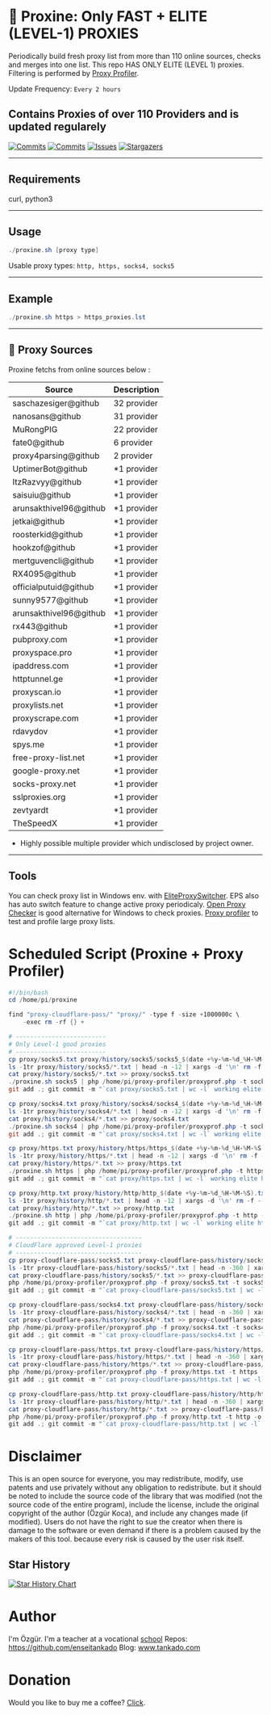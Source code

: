 # 🚀 Proxine: Only FAST + ELITE (LEVEL-1) PROXIES

Periodically build fresh proxy list from more than 110 online sources, checks and merges into one list. This repo HAS ONLY ELITE (LEVEL 1) proxies. Filtering is performed by [Proxy Profiler](https://github.com/enseitankado/proxy-profiler). 

 Update Frequency: ```Every 2 hours```

## Contains Proxies of over 110 Providers and is updated regularely

[![Commits](https://img.shields.io/github/last-commit/enseitankado/awesome-proxies?style=flat&logo=github)](https://github.com/enseitankado/awesome-proxies/commits/master)
[![Commits](https://img.shields.io/github/commit-activity/w/enseitankado/awesome-proxies?style=flat&logo=github)](https://github.com/enseitankado/awesome-proxies/commits/master)
[![Issues](https://img.shields.io/github/issues/enseitankado/awesome-proxies?style=flat&logo=github)](https://github.com/enseitankado/awesome-proxies/issues)
[![Stargazers](https://img.shields.io/github/stars/enseitankado/awesome-proxies?style=flat&logo=github)](https://github.com/enseitankado/awesome-proxies/stargazers)

------------------------------------------------------------

## Requirements
curl, python3

------------------------------------------------------------

## Usage

```powershell
./proxine.sh [proxy type]
```
 Usable proxy types: ```http, https, socks4, socks5```

------------------------------------------------------------

## Example

```powershell
./proxine.sh https > https_proxies.lst
```

------------------------------------------------------------

## 🔎 Proxy Sources

 Proxine fetchs from online sources below :

Source | Description
--- | ---
saschazesiger@github | 32 provider
nanosans@github | 31 provider
MuRongPIG | 22 provider
fate0@github | 6 provider
proxy4parsing@github | 2 provider
UptimerBot@github | *1 provider
ItzRazvyy@github | *1 provider
saisuiu@github | *1 provider
arunsakthivel96@github | *1 provider
jetkai@github | *1 provider
roosterkid@github | *1 provider
hookzof@github | *1 provider
mertguvencli@github | *1 provider
RX4095@github | *1 provider
officialputuid@github | *1 provider
sunny9577@github | *1 provider
arunsakthivel96@github | *1 provider
rx443@github | *1 provider
pubproxy.com | *1 provider
proxyspace.pro | *1 provider
ipaddress.com | *1 provider
httptunnel.ge | *1 provider
proxyscan.io | *1 provider
proxylists.net | *1 provider
proxyscrape.com | *1 provider
rdavydov | *1 provider 
spys.me | *1 provider
free-proxy-list.net | *1 provider
google-proxy.net | *1 provider
socks-proxy.net | *1 provider
sslproxies.org | *1 provider
zevtyardt | *1 provider
TheSpeedX | *1 provider

* Highly possible multiple provider which undisclosed by project owner.

------------------------------------------------------------

## Tools

You can check proxy list in Windows env. with [EliteProxySwitcher](https://www.eliteproxyswitcher.com/). EPS also has auto switch feature to change active proxy periodicaly.
[Open Proxy Checker](https://openproxy.space/software/proxy-checker) is good alternative for Windows to check proxies. [Proxy profiler](https://github.com/enseitankado/proxy-profiler) to test and profile large proxy lists.

# Scheduled Script (Proxine + Proxy Profiler)

```powershell
#!/bin/bash
cd /home/pi/proxine

find "proxy-cloudflare-pass/" "proxy/" -type f -size +1000000c \
    -exec rm -rf {} +

# -------------------------
# Only Level-1 good proxies
# -------------------------
cp proxy/socks5.txt proxy/history/socks5/socks5_$(date +%y-%m-%d_%H-%M-%S).txt
ls -1tr proxy/history/socks5/*.txt | head -n -12 | xargs -d '\n' rm -f --
cat proxy/history/socks5/*.txt >> proxy/socks5.txt
./proxine.sh socks5 | php /home/pi/proxy-profiler/proxyprof.php -t socks5 -l 1 -g -o proxy/socks5.txt -s -e -n 500
git add .; git commit -m "`cat proxy/socks5.txt | wc -l` working elite socks5 proxies added."; git push -f

cp proxy/socks4.txt proxy/history/socks4/socks4_$(date +%y-%m-%d_%H-%M-%S).txt
ls -1tr proxy/history/socks4/*.txt | head -n -12 | xargs -d '\n' rm -f --
cat proxy/history/socks4/*.txt >> proxy/socks4.txt
./proxine.sh socks4 | php /home/pi/proxy-profiler/proxyprof.php -t socks4 -l 1 -g -o proxy/socks4.txt -s -e -n 500
git add .; git commit -m "`cat proxy/socks4.txt | wc -l` working elite socks4 proxies added."; git push -f

cp proxy/https.txt proxy/history/https/https_$(date +%y-%m-%d_%H-%M-%S).txt
ls -1tr proxy/history/https/*.txt | head -n -12 | xargs -d '\n' rm -f --
cat proxy/history/https/*.txt >> proxy/https.txt
./proxine.sh https | php /home/pi/proxy-profiler/proxyprof.php -t https -l 1 -g -o proxy/https.txt -n 1000 -s -e
git add .; git commit -m "`cat proxy/https.txt | wc -l` working elite https proxies added."; git push -f

cp proxy/http.txt proxy/history/http/http_$(date +%y-%m-%d_%H-%M-%S).txt
ls -1tr proxy/history/http/*.txt | head -n -12 | xargs -d '\n' rm -f --
cat proxy/history/http/*.txt >> proxy/http.txt
./proxine.sh http | php /home/pi/proxy-profiler/proxyprof.php -t http -l 1 -g -o proxy/http.txt -n 1000 -s -e
git add .; git commit -m "`cat proxy/http.txt | wc -l` working elite http proxies added."; git push -f

# -----------------------------------
# CloudFlare approved Level-1 proxies
# -----------------------------------
cp proxy-cloudflare-pass/socks5.txt proxy-cloudflare-pass/history/socks5/socks5_$(date +%y-%m-%d_%H-%M-%S).txt
ls -1tr proxy-cloudflare-pass/history/socks5/*.txt | head -n -360 | xargs -d '\n' rm -f --
cat proxy-cloudflare-pass/history/socks5/*.txt >> proxy-cloudflare-pass/socks5.txt
php /home/pi/proxy-profiler/proxyprof.php -f proxy/socks5.txt -t socks5 -o proxy-cloudflare-pass/socks5.txt -s -a https://www.tankado.com/ -y 3 -c 5 -e -g
git add .; git commit -m "`cat proxy-cloudflare-pass/socks5.txt | wc -l` CloudFlare approved elite socks5 proxies added."; git push -f

cp proxy-cloudflare-pass/socks4.txt proxy-cloudflare-pass/history/socks4/socks4_$(date +%y-%m-%d_%H-%M-%S).txt
ls -1tr proxy-cloudflare-pass/history/socks4/*.txt | head -n -360 | xargs -d '\n' rm -f --
cat proxy-cloudflare-pass/history/socks4/*.txt >> proxy-cloudflare-pass/socks4.txt
php /home/pi/proxy-profiler/proxyprof.php -f proxy/socks4.txt -t socks4 -o proxy-cloudflare-pass/socks4.txt -s -a https://www.tankado.com/ -y 3 -c 5 -e -g
git add .; git commit -m "`cat proxy-cloudflare-pass/socks4.txt | wc -l` CloudFlare approved elite socks4 proxies added."; git push -f

cp proxy-cloudflare-pass/https.txt proxy-cloudflare-pass/history/https/https_$(date +%y-%m-%d_%H-%M-%S).txt
ls -1tr proxy-cloudflare-pass/history/https/*.txt | head -n -360 | xargs -d '\n' rm -f --
cat proxy-cloudflare-pass/history/https/*.txt >> proxy-cloudflare-pass/https.txt
php /home/pi/proxy-profiler/proxyprof.php -f proxy/https.txt -t https -o proxy-cloudflare-pass/https.txt -n 1000 -s -a https://www.tankado.com/ -y 3 -c 5 -e -g
git add .; git commit -m "`cat proxy-cloudflare-pass/https.txt | wc -l` CloudFlare approved elite https proxies added."; git push -f

cp proxy-cloudflare-pass/http.txt proxy-cloudflare-pass/history/http/http_$(date +%y-%m-%d_%H-%M-%S).txt
ls -1tr proxy-cloudflare-pass/history/http/*.txt | head -n -360 | xargs -d '\n' rm -f --
cat proxy-cloudflare-pass/history/http/*.txt >> proxy-cloudflare-pass/http.txt
php /home/pi/proxy-profiler/proxyprof.php -f proxy/http.txt -t http -o proxy-cloudflare-pass/http.txt -n 1000 -s -a https://www.tankado.com/ -y 3 -c 5 -e -g
git add .; git commit -m "`cat proxy-cloudflare-pass/http.txt | wc -l` CloudFlare approved elite http proxies added."; git push -f
```

# Disclaimer

This is an open source for everyone, you may redistribute, modify, use patents and use privately without any obligation to redistribute. but it should be noted to include the source code of the library that was modified (not the source code of the entire program), include the license, include the original copyright of the author (Özgür Koca), and include any changes made (if modified). Users do not have the right to sue the creator when there is damage to the software or even demand if there is a problem caused by the makers of this tool. because every risk is caused by the user risk itself.


## Star History

[![Star History Chart](https://api.star-history.com/svg?repos=enseitankado/proxine&type=Date)](https://star-history.com/#enseitankado/proxine&Date)

# Author

I'm Özgür. I'm a teacher at a vocational [school](https://samsuneml.meb.k12.tr/)
Repos: https://github.com/enseitankado
Blog: www.tankado.com

# Donation

Would you like to buy me a coffee? [Click](https://www.buymeacoffee.com/ozgurkoca).

